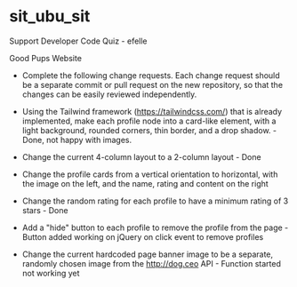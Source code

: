 # sit_ubu_sit

Support Developer Code Quiz - efelle

Good Pups Website

- Complete the following change requests. Each change request should be a separate commit or pull request on the new repository, so that the changes can be easily reviewed independently.

- Using the Tailwind framework (https://tailwindcss.com/) that is already implemented, make each profile node into a card-like element, with a light background, rounded corners, thin border, and a drop shadow. - Done, not happy with images.

- Change the current 4-column layout to a 2-column layout - Done

- Change the profile cards from a vertical orientation to horizontal, with the image on the left, and the name, rating and content on the right

- Change the random rating for each profile to have a minimum rating of 3 stars - Done

- Add a "hide" button to each profile to remove the profile from the page - Button added working on jQuery on click event to remove profiles

- Change the current hardcoded page banner image to be a separate, randomly chosen image from the http://dog.ceo API - Function started not working yet
